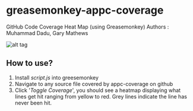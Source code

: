 # greasemonkey-appc-coverage
GitHub Code Coverage Heat Map (using Greasemonkey)
Authors : Muhammad Dadu, Gary Mathews

![alt tag](http://puu.sh/gEUZd/2773588565.png)

## How to use?
1. Install _script.js_ into greesemonkey
2. Navigate to any source file covered by appc-coverage on github
3. Click '_Toggle Coverage_', you should see a heatmap displaying what lines get hit ranging from yellow to red. Grey lines indicate the line has never been hit.
